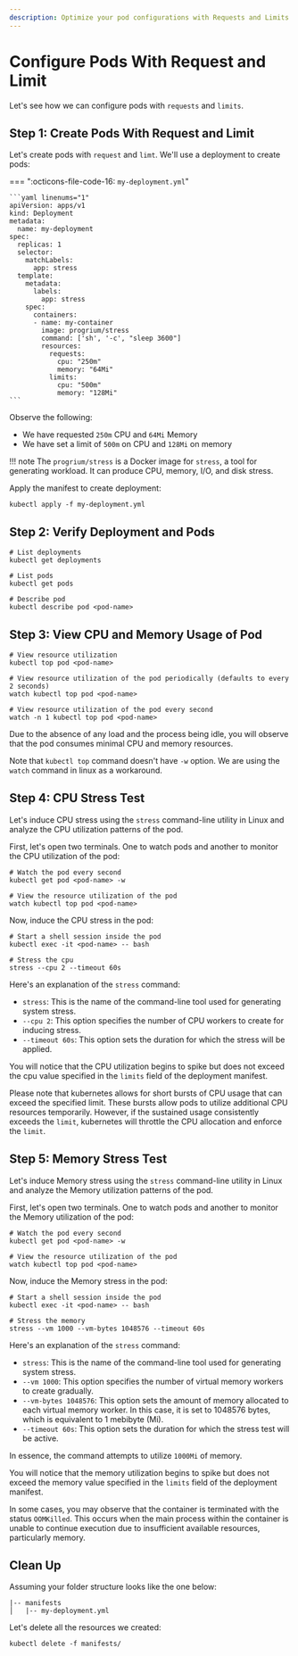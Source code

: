```yaml
---
description: Optimize your pod configurations with Requests and Limits in Kubernetes. Learn how to allocate and control computing resources effectively with our comprehensive guide. Start configuring pods for peak performance today!
---
```


# Configure Pods With Request and Limit

Let's see how we can configure pods with `requests` and `limits`.


## Step 1: Create Pods With Request and Limit

Let's create pods with `request` and `limt`. We'll use a deployment to create pods:

=== ":octicons-file-code-16: `my-deployment.yml`"

    ```yaml linenums="1"
    apiVersion: apps/v1
    kind: Deployment
    metadata:
      name: my-deployment
    spec:
      replicas: 1
      selector:
        matchLabels:
          app: stress
      template:
        metadata:
          labels:
            app: stress
        spec:
          containers:
          - name: my-container
            image: progrium/stress
            command: ['sh', '-c', "sleep 3600"]
            resources:
              requests:
                cpu: "250m"
                memory: "64Mi"
              limits:
                cpu: "500m"
                memory: "128Mi"
    ```

Observe the following:

- We have requested `250m` CPU and `64Mi` Memory
- We have set a limit of `500m` on CPU and `128Mi` on memory

!!! note
    The `progrium/stress` is a Docker image for `stress`, a tool for generating workload. It can produce CPU, memory, I/O, and disk stress.

Apply the manifest to create deployment:

```
kubectl apply -f my-deployment.yml
```


## Step 2: Verify Deployment and Pods

```
# List deployments
kubectl get deployments

# List pods
kubectl get pods

# Describe pod
kubectl describe pod <pod-name>
```


## Step 3: View CPU and Memory Usage of Pod

```
# View resource utilization
kubectl top pod <pod-name>

# View resource utilization of the pod periodically (defaults to every 2 seconds)
watch kubectl top pod <pod-name>

# View resource utilization of the pod every second
watch -n 1 kubectl top pod <pod-name>
```

Due to the absence of any load and the process being idle, you will observe that the pod consumes minimal CPU and memory resources.

Note that `kubectl top` command doesn't have `-w` option. We are using the `watch` command in linux as a workaround.



## Step 4: CPU Stress Test

Let's induce CPU stress using the `stress` command-line utility in Linux and analyze the CPU utilization patterns of the pod.

First, let's open two terminals. One to watch pods and another to monitor the CPU utilization of the pod:

```
# Watch the pod every second
kubectl get pod <pod-name> -w

# View the resource utilization of the pod
watch kubectl top pod <pod-name>
```

Now, induce the CPU stress in the pod:

```
# Start a shell session inside the pod
kubectl exec -it <pod-name> -- bash

# Stress the cpu
stress --cpu 2 --timeout 60s
```

Here's an explanation of the `stress` command:

- `stress`: This is the name of the command-line tool used for generating system stress.
- `--cpu 2`: This option specifies the number of CPU workers to create for inducing stress.
- `--timeout 60s`: This option sets the duration for which the stress will be applied.

You will notice that the CPU utilization begins to spike but does not exceed the cpu value specified in the `limits` field of the deployment manifest.

Please note that kubernetes allows for short bursts of CPU usage that can exceed the specified limit. These bursts allow pods to utilize additional CPU resources temporarily. However, if the sustained usage consistently exceeds the `limit`, kubernetes will throttle the CPU allocation and enforce the `limit`.


## Step 5: Memory Stress Test

Let's induce Memory stress using the `stress` command-line utility in Linux and analyze the Memory utilization patterns of the pod.

First, let's open two terminals. One to watch pods and another to monitor the Memory utilization of the pod:

```
# Watch the pod every second
kubectl get pod <pod-name> -w

# View the resource utilization of the pod
watch kubectl top pod <pod-name>
```


Now, induce the Memory stress in the pod:

```
# Start a shell session inside the pod
kubectl exec -it <pod-name> -- bash

# Stress the memory
stress --vm 1000 --vm-bytes 1048576 --timeout 60s
```


Here's an explanation of the `stress` command:

- `stress`: This is the name of the command-line tool used for generating system stress.
- `--vm 1000`: This option specifies the number of virtual memory workers to create gradually.
- `--vm-bytes 1048576`: This option sets the amount of memory allocated to each virtual memory worker. In this case, it is set to 1048576 bytes, which is equivalent to 1 mebibyte (Mi).
- `--timeout 60s`: This option sets the duration for which the stress test will be active.

In essence, the command attempts to utilize `1000Mi` of memory.

You will notice that the memory utilization begins to spike but does not exceed the memory value specified in the `limits` field of the deployment manifest.

In some cases, you may observe that the container is terminated with the status `OOMKilled`. This occurs when the main process within the container is unable to continue execution due to insufficient available resources, particularly memory.


## Clean Up

Assuming your folder structure looks like the one below:

```
|-- manifests
│   |-- my-deployment.yml
```

Let's delete all the resources we created:

```
kubectl delete -f manifests/
```
